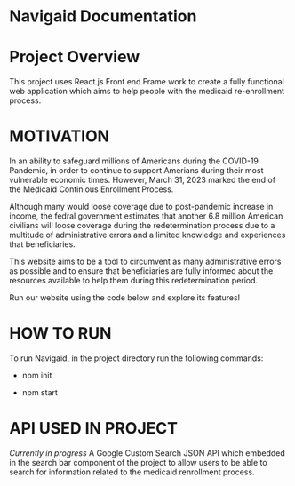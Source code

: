 # Navigaid Documentation

# Project Overview

This project uses React.js Front end Frame work to create a fully functional web application which aims to help people with the medicaid re-enrollment process.

# MOTIVATION

In an ability to safeguard millions of Americans during the COVID-19 Pandemic, in order to continue to support Amerians during their most vulnerable economic times. However, March 31, 2023 marked the end of the Medicaid Continious Enrollment Process.

Although many would loose coverage due to post-pandemic increase in income, the fedral government estimates that another 6.8 million American civilians will loose coverage during the redetermination process due to a multitude of administrative errors and a limited knowledge and experiences that beneficiaries.

This website aims to be a tool to circumvent as many administrative errors as possible and to ensure that beneficiaries are fully informed about the resources available to help them during this redetermination period.

Run our website using the code below and explore its features!

# HOW TO RUN

To run Navigaid, in the project directory run the following commands:

- npm init

- npm start

# API USED IN PROJECT

_Currently in progress_
A Google Custom Search JSON API which embedded in the search bar component of the project to allow users to be able to search for information related to the medicaid renrollment process.
